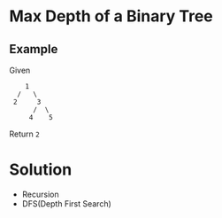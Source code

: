 # Max Depth of a Binary Tree
## Example
Given
```
    1
  /   \
 2     3
      /  \
     4    5
```

Return
`2`

# Solution
 - Recursion
 - DFS(Depth First Search)
